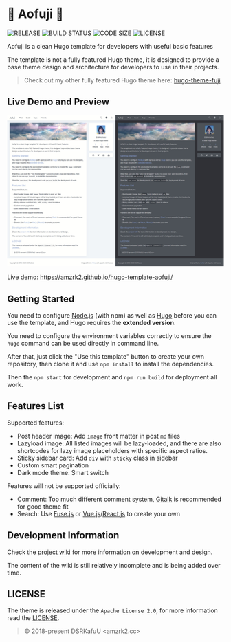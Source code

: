 # 🍥 Aofuji 🍥

![RELEASE](https://img.shields.io/github/v/release/amzrk2/hugo-template-aofuji?style=flat-square) ![BUILD STATUS](https://img.shields.io/github/workflow/status/amzrk2/hugo-template-aofuji/deploy?style=flat-square) ![CODE SIZE](https://img.shields.io/github/languages/code-size/amzrk2/hugo-template-aofuji?style=flat-square) ![LICENSE](https://img.shields.io/github/license/amzrk2/hugo-template-aofuji?style=flat-square)

Aofuji is a clean Hugo template for developers with useful basic features

The template is not a fully featured Hugo theme, it is designed to provide a base theme design and architecture for developers to use in their projects.

> Check out my other fully featured Hugo theme here: [hugo-theme-fuji](https://github.com/amzrk2/hugo-theme-fuji)

## Live Demo and Preview

![PREVIEW](/screenshot.jpg)

Live demo: <https://amzrk2.github.io/hugo-template-aofuji/>

## Getting Started

You need to configure [Node.js](https://nodejs.org/) (with npm) as well as [Hugo](https://gohugo.io/) before you can use the template, and Hugo requires the **extended version**.

You need to configure the environment variables correctly to ensure the `hugo` command can be used directly in command line.

After that, just click the "Use this template" button to create your own repository, then clone it and use `npm install` to install the dependencies.

Then the `npm start` for development and `npm run build` for deployment all work.

## Features List

Supported features:

- Post header image: Add `image` front matter in post `md` files
- Lazyload image: All listed images will be lazy-loaded, and there are also shortcodes for lazy image placeholders with specific aspect ratios.
- Sticky sidebar card: Add `div` with `sticky` class in sidebar
- Custom smart pagination
- Dark mode theme: Smart switch

Features will not be supported officially:

- Comment: Too much different comment system, [Gitalk](https://github.com/gitalk/gitalk) is recommended for good theme fit
- Search: Use [Fuse.js](https://fusejs.io/) or [Vue.js](https://vuejs.org/)/[React.js](https://reactjs.org/) to create your own

## Development Information

Check the [project wiki](https://github.com/amzrk2/hugo-template-aofuji/wiki) for more information on development and design.

The content of the wiki is still relatively incomplete and is being added over time.

## LICENSE

The theme is released under the `Apache License 2.0`, for more information read the [LICENSE](https://github.com/amzrk2/hugo-template-aofuji/blob/master/LICENSE).

> © 2018-present DSRKafuU <amzrk2.cc>
